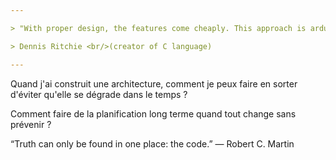```yaml
---

> "With proper design, the features come cheaply. This approach is arduous, but continues to succeed."

> Dennis Ritchie <br/>(creator of C language)

---
```


Quand j'ai construit une architecture, comment je peux faire en sorter d'éviter qu'elle se dégrade dans le temps ?


Comment faire de la planification long terme quand tout change sans prévenir ?



“Truth can only be found in one place: the code.”
― Robert C. Martin